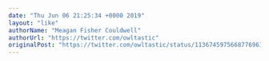 ```yaml
---
date: "Thu Jun 06 21:25:34 +0000 2019"
layout: "like"
authorName: "Meagan Fisher Couldwell"
authorUrl: "https://twitter.com/owltastic"
originalPost: "https://twitter.com/owltastic/status/1136745975668776961"
---
```


